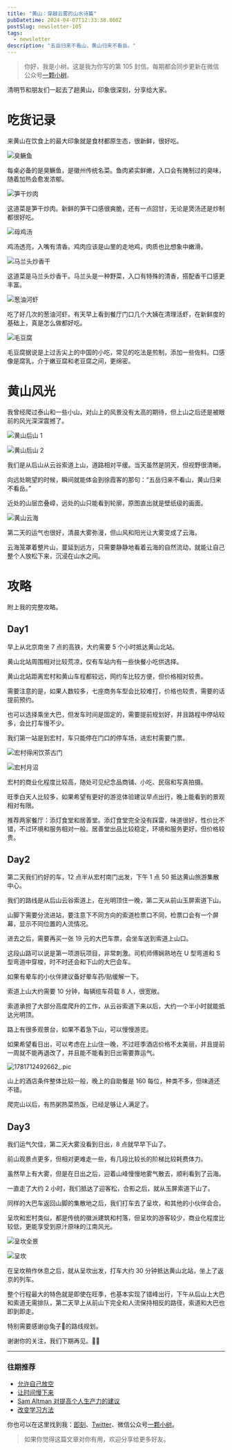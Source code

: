```yaml
---
title: "黄山：穿越云雾的山水诗篇"
pubDatetime: 2024-04-07T12:33:38.860Z
postSlug: newsletter-105
tags:
  - newsletter
description: "五岳归来不看山，黄山归来不看岳。"
---
```


> 你好，我是小树。这是我为你写的第 105 封信。每期都会同步更新在微信公众号[一颗小树](https://weixin.sogou.com/weixin?query=a_warm_tree)。

清明节和朋友们一起去了趟黄山，印象很深刻，分享给大家。

# 吃货记录

来黄山在饮食上的最大印象就是食材都原生态，很新鲜，很好吃。

![臭鳜鱼](https://blog-1253298428.cos.ap-shanghai.myqcloud.com/uPic/1701712492653_.pic.jpg)

每桌必备的是臭鳜鱼，是徽州传统名菜。鱼肉紧实鲜嫩，入口会有腌制过的臭味，随着加热会愈发浓郁。

![笋干炒肉](https://blog-1253298428.cos.ap-shanghai.myqcloud.com/uPic/1711712492654_.pic.jpg)

这道菜是笋干炒肉。新鲜的笋干口感很爽脆，还有一点回甘，无论是煲汤还是炒制都很好吃。

![母鸡汤](https://blog-1253298428.cos.ap-shanghai.myqcloud.com/uPic/1731712492657_.pic.jpg)

鸡汤透亮，入嘴有清香。鸡肉应该是山里的走地鸡，肉质也比想象中嫩滑。

![马兰头炒香干](https://blog-1253298428.cos.ap-shanghai.myqcloud.com/uPic/1761712492661_.pic_hd.jpg)

这道菜是马兰头炒香干。马兰头是一种野菜，入口有特殊的清香，搭配香干口感更丰富。

![葱油河虾](https://blog-1253298428.cos.ap-shanghai.myqcloud.com/uPic/1771712492662_.pic_hd.jpg)

吃了好几次的葱油河虾。有天早上看到餐厅门口几个大姨在清理活虾，在新鲜度的基础上，真是怎么做都好吃。

![毛豆腐](https://blog-1253298428.cos.ap-shanghai.myqcloud.com/uPic/1721712492655_.pic.jpg)

毛豆腐据说是上过舌尖上的中国的小吃，常见的吃法是煎制，添加一些佐料。口感像是腐乳，介于嫩豆腐和老豆腐之间，更绵密。

# 黄山风光

我曾经爬过泰山和一些小山，对山上的风景没有太高的期待，但上山之后还是被眼前的风光深深震撼了。

![黄山后山 1](https://blog-1253298428.cos.ap-shanghai.myqcloud.com/uPic/1821712492668_.pic.jpg)

![黄山后山 2](https://blog-1253298428.cos.ap-shanghai.myqcloud.com/uPic/1831712492668_.pic.jpg)

我们是从后山从云谷索道上山，道路相对平缓。当天虽然是阴天，但视野很清晰。

向远处眺望的时候，瞬间就能体会到徐霞客的那句：“五岳归来不看山，黄山归来不看岳。”

近处的山层峦叠嶂，远处的山只能看到轮廓，原图直出就是壁纸级的画面。

![黄山云海](https://blog-1253298428.cos.ap-shanghai.myqcloud.com/uPic/1861712492671_.pic.jpg)

第二天的运气也很好，清晨大雾弥漫，但山风和阳光让大雾变成了云海。

云海笼罩着整片山，蔓延到远方，只需要静静地看着云海的自然流动，就能让自己整个人放松下来，沉浸在山水之间。

# 攻略

附上我的完整攻略。

## Day1

早上从北京南坐 7 点的高铁，大约需要 5 个小时抵达黄山北站。

黄山北站周围相对比较荒凉，仅有车站内有一些快餐小吃供选择。

黄山北站距离宏村和黄山车程都较远，网约车比较方便，但价格相对较贵。

需要注意的是，如果人数较多，七座商务车型会比较难打，价格也较贵，需要的话提前预约。

也可以选择乘坐大巴，但发车时间是固定的，需要提前规划好，并且路程中停站较多，会比打车慢不少。

我们第一站是到宏村，车只能停在门口的停车场，进宏村需要门票。

![宏村得闲饮茶古门](https://blog-1253298428.cos.ap-shanghai.myqcloud.com/uPic/1801712492666_.pic_hd.jpg)

![宏村月沼](https://blog-1253298428.cos.ap-shanghai.myqcloud.com/uPic/1851712492670_.pic.jpg)

宏村的商业化程度比较高，随处可见纪念品商铺、小吃、民宿和写真拍摄。

旺季白天人比较多，如果希望有更好的游览体验建议早点出行，晚上能看到的景观相对有限。

推荐两家餐厅：添灯食堂和居善堂。添灯食堂完全没有踩雷，味道很好，性价比不错，不过环境和服务相对一般。居善堂出品比较稳定，环境和服务更好，但价格较贵。

## Day2

第二天我们约好的车，12 点半从宏村南门出发，下午 1 点 50 抵达黄山旅游集散中心。

我们的路线是从后山云谷索道上，在光明顶住一晚，第二天从前山玉屏索道下山。

山脚下需要分流进站，要注意下不同方向的索道检票口不同，检票口会有一个屏幕，显示不同位置的人流情况。

进去之后，需要再买一张 19 元的大巴车票，会坐车送到索道上山口。

这段山路可以说是第一项游玩项目，非常刺激。司机师傅娴熟地在 U 型弯道和 S 型弯道中穿梭，时不时还会和下山的大巴会车。

如果有晕车的小伙伴建议备好晕车药/贴缓解一下。

索道上山大约需要 10 分钟，每辆缆车荷载 8 人，很宽敞。

索道承担了大部分高度爬升的工作，从云谷索道下来以后，大约一个半小时就能抵达光明顶。

路上有很多观景台，如果不着急下山，可以慢慢游览。

如果希望看日出，可以考虑在上山住一晚，不过旺季酒店价格不太美丽，并且提前一周就不能再退改了，并且能不能看到日出需要靠运气。

![1781712492662_.pic](https://blog-1253298428.cos.ap-shanghai.myqcloud.com/uPic/1781712492662_.pic.jpg)

山上的酒店条件整体比较一般，晚上的自助餐是 160 每位，种类不多，但味道还不错。

爬完山以后，有热粥热菜热饭，已经足够让人满足了。

## Day3

我们运气欠佳，第二天大雾没看到日出，8 点就早早下山了。

前山观景点更多，但相对更难走一些，有几段比较长的阶梯比较耗费体力。

虽然早上有大雾，但是在日出之后，迎着山峰慢慢地雾气散去，顺利看到了云海。

一直走了大约 2 小时，我们抵达了迎客松，合影之后，就从玉屏索道下山了。

同样的大巴车返回山脚的集散地之后，我们打车去了呈坎，和其他的小伙伴会合。

呈坎和宏村类似，都是传统的徽派建筑和村落，但呈坎的游客较少，商业化程度比较低，更能享受到原汁原味的江南风光。

![呈坎全景](https://blog-1253298428.cos.ap-shanghai.myqcloud.com/uPic/1791712492665_.pic.jpg)

![呈坎](https://blog-1253298428.cos.ap-shanghai.myqcloud.com/uPic/WechatIMG187.jpg)

在呈坎稍作休息之后，就从呈坎出发，打车大约 30 分钟抵达黄山北站，坐上了返京的列车。

整个行程最大的特色就是即使在旺季，也基本实现了错峰出行，下午从后山上大巴和索道无需排队，第二天早上从前山下完全和人流保持相反的路径，索道和大巴也即到即走。

特别需要感谢@兔子🐰的路线规划。

谢谢你的关注，我们下期再见。👋🏻

---

### 往期推荐

- [允许自己放空](https://mp.weixin.qq.com/s/R3RVsoQb59Ssl9dAu8RaJw)
- [让时间慢下来](https://mp.weixin.qq.com/s/NCPsncu4VBDezQ6x2vWeVg)
- [Sam Altman 对提高个人生产力的建议](https://mp.weixin.qq.com/s/rNmCVV_XI0Ly8DziSK6lQw)
- [改变学习方法](https://mp.weixin.qq.com/s/p6nDVqzAItfYRoSOMnax1Q)

你也可以在这里找到我：[即刻](https://okjk.co/3Vsn5T)、[Twitter](https://twitter.com/yeshu_in_future)、微信公众号[一颗小树](https://weixin.sogou.com/weixin?query=a_warm_tree)。

> 如果你觉得这篇文章对你有用，欢迎分享给更多好友。

